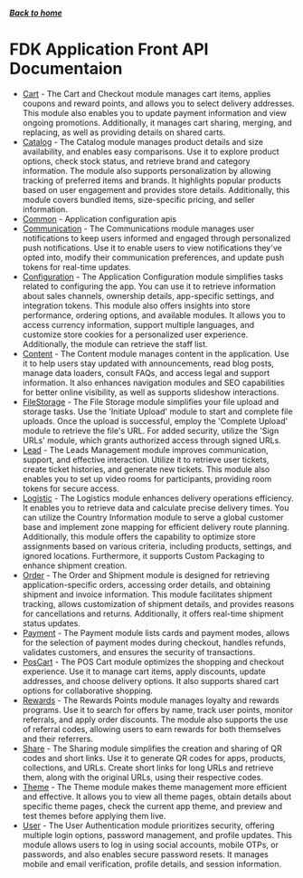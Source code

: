 ##### [Back to home](../../README.md)

# FDK Application Front API Documentaion


* [Cart](CART.md) - The Cart and Checkout module manages cart items, applies coupons and reward points, and allows you to select delivery addresses. This module also enables you to update payment information and view ongoing promotions. Additionally, it manages cart sharing, merging, and replacing, as well as providing details on shared carts. 
* [Catalog](CATALOG.md) - The Catalog module manages product details and size availability, and enables easy comparisons. Use it to explore product options, check stock status, and retrieve brand and category information. The module also supports personalization by allowing tracking of preferred items and brands. It highlights popular products based on user engagement and provides store details. Additionally, this module covers bundled items, size-specific pricing, and seller information. 
* [Common](COMMON.md) - Application configuration apis 
* [Communication](COMMUNICATION.md) - The Communications module manages user notifications to keep users informed and engaged through personalized push notifications. Use it to enable users to view notifications they've opted into, modify their communication preferences, and update push tokens for real-time updates. 
* [Configuration](CONFIGURATION.md) - The Application Configuration module simplifies tasks related to configuring the app. You can use it to retrieve information about sales channels, ownership details, app-specific settings, and integration tokens. This module also offers insights into store performance, ordering options, and available modules. It allows you to access currency information, support multiple languages, and customize store cookies for a personalized user experience. Additionally, the module can retrieve the staff list. 
* [Content](CONTENT.md) - The Content module manages content in the application. Use it to help users stay updated with announcements, read blog posts, manage data loaders, consult FAQs, and access legal and support information. It also enhances navigation modules and SEO capabilities for better online visibility, as well as supports slideshow interactions. 
* [FileStorage](FILESTORAGE.md) - The File Storage module simplifies your file upload and storage tasks. Use the 'Initiate Upload' module to start and complete file uploads. Once the upload is successful, employ the 'Complete Upload' module to retrieve the file's URL. For added security, utilize the 'Sign URLs' module, which grants authorized access through signed URLs. 
* [Lead](LEAD.md) - The Leads Management module improves communication, support, and effective interaction. Utilize it to retrieve user tickets, create ticket histories, and generate new tickets. This module also enables you to set up video rooms for participants, providing room tokens for secure access. 
* [Logistic](LOGISTIC.md) - The Logistics module enhances delivery operations efficiency. It enables you to retrieve data and calculate precise delivery times. You can utilize the Country Information module to serve a global customer base and implement zone mapping for efficient delivery route planning. Additionally, this module offers the capability to optimize store assignments based on various criteria, including products, settings, and ignored locations. Furthermore, it supports Custom Packaging to enhance shipment creation. 
* [Order](ORDER.md) - The Order and Shipment module is designed for retrieving application-specific orders, accessing order details, and obtaining shipment and invoice information. This module facilitates shipment tracking, allows customization of shipment details, and provides reasons for cancellations and returns. Additionally, it offers real-time shipment status updates. 
* [Payment](PAYMENT.md) - The Payment module lists cards and payment modes, allows for the selection of payment modes during checkout, handles refunds, validates customers, and ensures the security of transactions. 
* [PosCart](POSCART.md) - The POS Cart module optimizes the shopping and checkout experience. Use it to manage cart items, apply discounts, update addresses, and choose delivery options. It also supports shared cart options for collaborative shopping. 
* [Rewards](REWARDS.md) - The Rewards Points module manages loyalty and rewards programs. Use it to search for offers by name, track user points, monitor referrals, and apply order discounts. The module also supports the use of referral codes, allowing users to earn rewards for both themselves and their referrers. 
* [Share](SHARE.md) - The Sharing module simplifies the creation and sharing of QR codes and short links. Use it to generate QR codes for apps, products, collections, and URLs. Create short links for long URLs and retrieve them, along with the original URLs, using their respective codes. 
* [Theme](THEME.md) - The Theme module makes theme management more efficient and effective. It allows you to view all theme pages, obtain details about specific theme pages, check the current app theme, and preview and test themes before applying them live. 
* [User](USER.md) - The User Authentication module prioritizes security, offering multiple login options, password management, and profile updates. This module allows users to log in using social accounts, mobile OTPs, or passwords, and also enables secure password resets. It manages mobile and email verification, profile details, and session information. 
